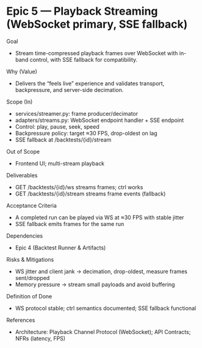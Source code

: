 # Epic 5 — Playback Streaming (WebSocket primary, SSE fallback)

Goal
- Stream time-compressed playback frames over WebSocket with in-band control, with SSE fallback for compatibility.

Why (Value)
- Delivers the “feels live” experience and validates transport, backpressure, and server-side decimation.

Scope (In)
- services/streamer.py: frame producer/decimator
- adapters/streams.py: WebSocket endpoint handler + SSE endpoint
- Control: play, pause, seek, speed
- Backpressure policy: target ≈30 FPS, drop-oldest on lag
- SSE fallback at /backtests/{id}/stream

Out of Scope
- Frontend UI; multi-stream playback

Deliverables
- GET /backtests/{id}/ws streams frames; ctrl works
- GET /backtests/{id}/stream streams frame events (fallback)

Acceptance Criteria
- A completed run can be played via WS at ≈30 FPS with stable jitter
- SSE fallback emits frames for the same run

Dependencies
- Epic 4 (Backtest Runner & Artifacts)

Risks & Mitigations
- WS jitter and client jank → decimation, drop-oldest, measure frames sent/dropped
- Memory pressure → stream small payloads and avoid buffering

Definition of Done
- WS protocol stable; ctrl semantics documented; SSE fallback functional

References
- Architecture: Playback Channel Protocol (WebSocket); API Contracts; NFRs (latency, FPS)

